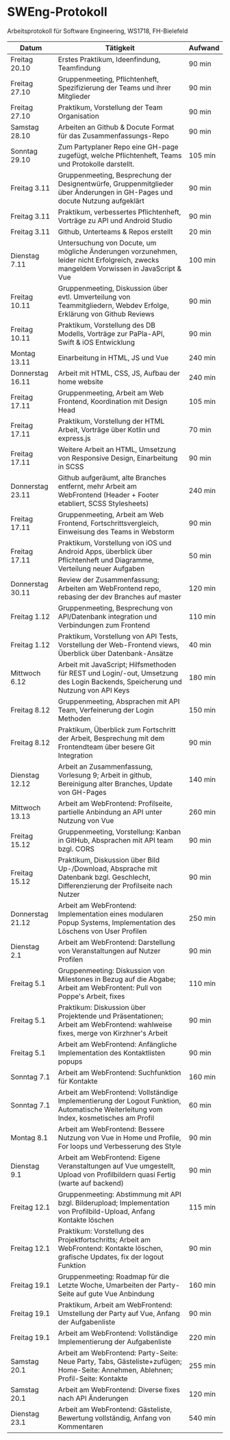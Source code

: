 SWEng-Protokoll
=================

Arbeitsprotokoll für Software Engineering, WS1718, FH-Bielefeld

| Datum            | Tätigkeit                                                                                                                             | Aufwand  |
| ---------------- | ------------------------------------------------------------------------------------------------------------------------------------- | -------- |
| Freitag 20.10    | Erstes Praktikum, Ideenfindung, Teamfindung                                                                                           |  90 min  |
| Freitag 27.10    | Gruppenmeeting, Pflichtenheft, Spezifizierung der Teams und ihrer Mitglieder                                                          |  90 min  |
| Freitag 27.10    | Praktikum, Vorstellung der Team Organisation                                                                                          |  90 min  |
| Samstag 28.10    | Arbeiten an Github & Docute Format für das Zusammenfassungs-Repo                                                                      |  90 min  |
| Sonntag 29.10    | Zum Partyplaner Repo eine GH-page zugefügt, welche Pflichtenheft, Teams und Protokolle darstellt.                                     | 105 min  |
| Freitag 3.11     | Gruppenmeeting, Besprechung der Designentwürfe, Gruppenmitglieder über Änderungen in GH-Pages und docute Nutzung aufgeklärt           |  90 min  |
| Freitag 3.11     | Praktikum, verbessertes Pflichtenheft, Vorträge zu API und Android Studio                                                             |  90 min  |
| Freitag 3.11     | Github, Unterteams & Repos erstellt                                                                                                   |  20 min  |
| Dienstag 7.11    | Untersuchung von Docute, um mögliche Änderungen vorzunehmen, leider nicht Erfolgreich, zwecks mangeldem Vorwissen in JavaScript & Vue | 100 min  |
| Freitag 10.11    | Gruppenmeeting, Diskussion über evtl. Umverteilung von Teammitgliedern, Webdev Erfolge, Erklärung von Github Reviews                  |  90 min  |
| Freitag 10.11    | Praktikum, Vorstellung des DB Modells, Vorträge zur PaPla-API, Swift & iOS Entwicklung                                                |  90 min  |
| Montag 13.11     | Einarbeitung in HTML, JS und Vue                                                                                                      | 240 min  |
| Donnerstag 16.11 | Arbeit mit HTML, CSS, JS, Aufbau der home website                                                                                     | 240 min  |
| Freitag 17.11    | Gruppenmeeting, Arbeit am Web Frontend, Koordination mit Design Head                                                                  | 105 min  |
| Freitag 17.11    | Praktikum, Vorstellung der HTML Arbeit, Vorträge über Kotlin und express.js                                                           |  70 min  |
| Freitag 17.11    | Weitere Arbeit an HTML, Umsetzung von Responsive Design, Einarbeitung in SCSS                                                         |  90 min  |
| Donnerstag 23.11 | Github aufgeräumt, alte Branches entfernt, mehr Arbeit am WebFrontend (Header + Footer etabliert, SCSS Stylesheets)                   | 240 min  |
| Freitag 17.11    | Gruppenmeeting, Arbeit am Web Frontend, Fortschrittsvergleich, Einweisung des Teams in Webstorm                                       |  90 min  |
| Freitag 17.11    | Praktikum, Vorstellung von iOS und Android Apps, überblick über Pflichtenheft und Diagramme, Verteilung neuer Aufgaben                |  50 min  |
| Donnerstag 30.11 | Review der Zusammenfassung; Arbeiten am WebFrontend repo, rebasing der dev Branches auf master                                        | 120 min  |
| Freitag 1.12     | Gruppenmeeting, Besprechung von API/Datenbank integration und Verbindungen zum Frontend                                               | 110 min  |
| Freitag 1.12     | Praktikum, Vorstellung von API Tests, Vorstellung der Web-Frontend views, Überblick über Datenbank-Ansätze                            |  40 min  |
| Mittwoch 6.12    | Arbeit mit JavaScript; Hilfsmethoden für REST und Login/-out, Umsetzung des Login Backends, Speicherung und Nutzung von API Keys      | 180 min  |
| Freitag 8.12     | Gruppenmeeting, Absprachen mit API Team, Verfeinerung der Login Methoden                                                              | 150 min  |
| Freitag 8.12     | Praktikum, Überblick zum Fortschritt der Arbeit, Besprechung mit dem Frontendteam über besere Git Integration                         |  90 min  |
| Dienstag 12.12   | Arbeit an Zusammenfassung, Vorlesung 9; Arbeit in github, Bereinigung alter Branches, Update von GH-Pages                             | 140 min  |
| Mittwoch 13.13   | Arbeit am WebFrontend: Profilseite, partielle Anbindung an API unter Nutzung von Vue                                                  | 260 min  |
| Freitag 15.12    | Gruppenmeeting, Vorstellung: Kanban in GitHub, Absprachen mit API team bzgl. CORS                                                     |  90 min  |
| Freitag 15.12    | Praktikum, Diskussion über Bild Up-/Download, Absprache mit Datenbank bzgl. Geschlecht, Differenzierung der Profilseite nach Nutzer   |  90 min  |
| Donnerstag 21.12 | Arbeit am WebFrontend: Implementation eines modularen Popup Systems, Implementation des Löschens von User Profilen                    | 250 min  |
| Dienstag 2.1     | Arbeit am WebFrontend: Darstellung von Veranstaltungen auf Nutzer Profilen                                                            |  90 min  |
| Freitag 5.1      | Gruppenmeeting: Diskussion von Milestones in Bezug auf die Abgabe; Arbeit am WebFrontent: Pull von Poppe's Arbeit, fixes              | 110 min  |
| Freitag 5.1      | Praktikum: Diskussion über Projektende und Präsentationen; Arbeit am WebFrontend: wahlweise fixes, merge von Kirzhner's Arbeit        |  90 min  |
| Freitag 5.1      | Arbeit am WebFrontend: Anfängliche Implementation des Kontaktlisten popups                                                            |  90 min  |
| Sonntag 7.1      | Arbeit am WebFrontend: Suchfunktion für Kontakte                                                                                      | 160 min  |
| Sonntag 7.1      | Arbeit am WebFrontend: Vollständige Implementierung der Logout Funktion, Automatische Weiterleitung vom Index, kosmetisches am Profil |  60 min  |
| Montag 8.1       | Arbeit am WebFrontend: Bessere Nutzung von Vue in Home und Profile, For loops und Verbesserung des Style                              |  90 min  |
| Dienstag 9.1     | Arbeit am WebFrontend: Eigene Veranstaltungen auf Vue umgestellt, Upload von Profilbildern quasi Fertig (warte auf backend)           |  90 min  |
| Freitag 12.1     | Gruppenmeeting: Abstimmung mit API bzgl. Bilderupload; Implementation von Profilbild-Upload, Anfang Kontakte löschen                  | 115 min  |	
| Freitag 12.1     | Praktikum: Vorstellung des Projektfortschritts; Arbeit am WebFrontend: Kontakte löschen, grafische Updates, fix der logout Funktion   |  90 min  |
| Freitag 19.1     | Gruppenmeeting: Roadmap für die Letzte Woche, Umarbeiten der Party-Seite auf gute Vue Anbindung                                       | 160 min  |
| Freitag 19.1     | Praktikum, Arbeit am WebFrontend: Umstellung der Party auf Vue, Anfang der Aufgabenliste                                              |  90 min  |
| Freitag 19.1     | Arbeit am WebFrontend: Vollständige Implementierung der Aufgabenliste                                                                 | 220 min  |
| Samstag 20.1     | Arbeit am WebFrontend: Party-Seite: Neue Party, Tabs, Gästeliste+zufügen; Home-Seite: Annehmen, Ablehnen; Profil-Seite: Kontakte      | 255 min  |
| Samstag 20.1     | Arbeit am WebFrontend: Diverse fixes nach API Änderungen                                                                              | 120 min  |
| Dienstag 23.1    | Arbeit am WebFrontend: Gästeliste, Bewertung vollständig, Anfang von Kommentaren                                                      | 540 min  |
